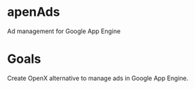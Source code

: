 apenAds
=======

Ad management for Google App Engine


Goals
=======
Create OpenX alternative to manage ads in Google App Engine.
